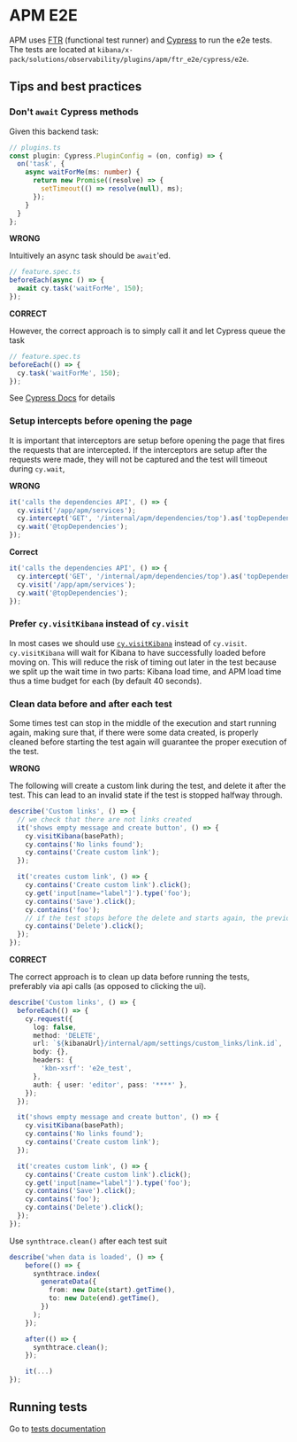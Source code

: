 # APM E2E

APM uses [FTR](../../../../../../src/platform/packages/shared/kbn-test/README.mdx) (functional test runner) and [Cypress](https://www.cypress.io/) to run the e2e tests. The tests are located at `kibana/x-pack/solutions/observability/plugins/apm/ftr_e2e/cypress/e2e`.

## Tips and best practices

### Don't `await` Cypress methods

Given this backend task:

```ts
// plugins.ts
const plugin: Cypress.PluginConfig = (on, config) => {
  on('task', {
    async waitForMe(ms: number) {
      return new Promise((resolve) => {
        setTimeout(() => resolve(null), ms);
      });
    }
  }
};
```

**WRONG**

Intuitively an async task should be `await`'ed.

```ts
// feature.spec.ts
beforeEach(async () => {
  await cy.task('waitForMe', 150);
});
```

**CORRECT**

However, the correct approach is to simply call it and let Cypress queue the task

```ts
// feature.spec.ts
beforeEach(() => {
  cy.task('waitForMe', 150);
});
```

See [Cypress Docs](https://docs.cypress.io/api/commands/task#Return-a-Promise-from-an-asynchronous-task) for details

### Setup intercepts before opening the page

It is important that interceptors are setup before opening the page that fires the requests that are intercepted. If the interceptors are setup after the requests were made, they will not be captured and the test will timeout during `cy.wait`,

**WRONG**

```ts
it('calls the dependencies API', () => {
  cy.visit('/app/apm/services');
  cy.intercept('GET', '/internal/apm/dependencies/top').as('topDependencies');
  cy.wait('@topDependencies');
});
```

**Correct**

```ts
it('calls the dependencies API', () => {
  cy.intercept('GET', '/internal/apm/dependencies/top').as('topDependencies');
  cy.visit('/app/apm/services');
  cy.wait('@topDependencies');
});
```

### Prefer `cy.visitKibana` instead of `cy.visit`

In most cases we should use [`cy.visitKibana`](https://github.com/elastic/kibana/blob/f0eb5d695745f1f3a19ae6392618d1826ce29ce2/x-pack/solutions/observability/plugins/apm/ftr_e2e/cypress/support/commands.ts#L96-L108) instead of `cy.visit`.
`cy.visitKibana` will wait for Kibana to have successfully loaded before moving on. This will reduce the risk of timing out later in the test because we split up the wait time in two parts: Kibana load time, and APM load time thus a time budget for each (by default 40 seconds).

### Clean data before and after each test

Some times test can stop in the middle of the execution and start running again, making sure that, if there were some data created, is properly cleaned before starting the test again will guarantee the proper execution of the test.

**WRONG**

The following will create a custom link during the test, and delete it after the test. This can lead to an invalid state if the test is stopped halfway through.

```ts
describe('Custom links', () => {
  // we check that there are not links created
  it('shows empty message and create button', () => {
    cy.visitKibana(basePath);
    cy.contains('No links found');
    cy.contains('Create custom link');
  });

  it('creates custom link', () => {
    cy.contains('Create custom link').click();
    cy.get('input[name="label"]').type('foo');
    cy.contains('Save').click();
    cy.contains('foo');
    // if the test stops before the delete and starts again, the previous test will fail
    cy.contains('Delete').click();
  });
});
```

**CORRECT**

The correct approach is to clean up data before running the tests, preferably via api calls (as opposed to clicking the ui).

```ts
describe('Custom links', () => {
  beforeEach(() => {
    cy.request({
      log: false,
      method: 'DELETE',
      url: `${kibanaUrl}/internal/apm/settings/custom_links/link.id`,
      body: {},
      headers: {
        'kbn-xsrf': 'e2e_test',
      },
      auth: { user: 'editor', pass: '****' },
    });
  });

  it('shows empty message and create button', () => {
    cy.visitKibana(basePath);
    cy.contains('No links found');
    cy.contains('Create custom link');
  });

  it('creates custom link', () => {
    cy.contains('Create custom link').click();
    cy.get('input[name="label"]').type('foo');
    cy.contains('Save').click();
    cy.contains('foo');
    cy.contains('Delete').click();
  });
});
```

Use `synthtrace.clean()` after each test suit

```ts
describe('when data is loaded', () => {
    before(() => {
      synthtrace.index(
        generateData({
          from: new Date(start).getTime(),
          to: new Date(end).getTime(),
        })
      );
    });

    after(() => {
      synthtrace.clean();
    });

    it(...)
});
```

## Running tests

Go to [tests documentation](../dev_docs/testing.md#e2e-tests-cypress)
